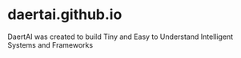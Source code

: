 # daertai.github.io
DaertAI was created to build Tiny and Easy to Understand Intelligent Systems and Frameworks
